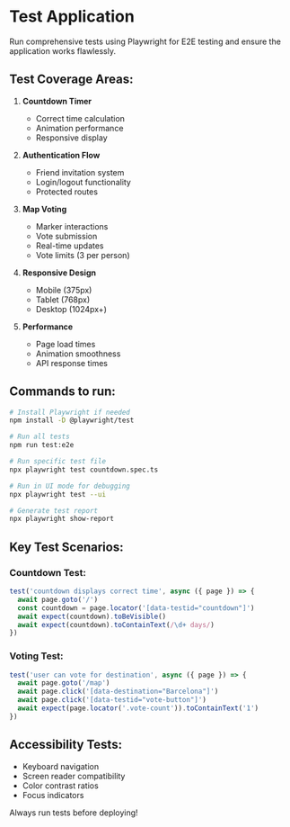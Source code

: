 # Test Application

Run comprehensive tests using Playwright for E2E testing and ensure the application works flawlessly.

## Test Coverage Areas:
1. **Countdown Timer**
   - Correct time calculation
   - Animation performance
   - Responsive display

2. **Authentication Flow**
   - Friend invitation system
   - Login/logout functionality
   - Protected routes

3. **Map Voting**
   - Marker interactions
   - Vote submission
   - Real-time updates
   - Vote limits (3 per person)

4. **Responsive Design**
   - Mobile (375px)
   - Tablet (768px)
   - Desktop (1024px+)

5. **Performance**
   - Page load times
   - Animation smoothness
   - API response times

## Commands to run:

```bash
# Install Playwright if needed
npm install -D @playwright/test

# Run all tests
npm run test:e2e

# Run specific test file
npx playwright test countdown.spec.ts

# Run in UI mode for debugging
npx playwright test --ui

# Generate test report
npx playwright show-report
```

## Key Test Scenarios:

### Countdown Test:
```typescript
test('countdown displays correct time', async ({ page }) => {
  await page.goto('/')
  const countdown = page.locator('[data-testid="countdown"]')
  await expect(countdown).toBeVisible()
  await expect(countdown).toContainText(/\d+ days/)
})
```

### Voting Test:
```typescript
test('user can vote for destination', async ({ page }) => {
  await page.goto('/map')
  await page.click('[data-destination="Barcelona"]')
  await page.click('[data-testid="vote-button"]')
  await expect(page.locator('.vote-count')).toContainText('1')
})
```

## Accessibility Tests:
- Keyboard navigation
- Screen reader compatibility
- Color contrast ratios
- Focus indicators

Always run tests before deploying!